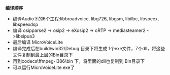 **编译顺序**

  * 编译Audio下的6个工程:libbroadvoice, libg726, libgsm, libilbc, libspeex, libspeexdsp
  * 编译 osipparse2 -> osip2 -> eXosip2 -> oRTP -> mediasteamer2 ->libsipua3
  * 最后编译 MicroVoiceLite
  * 编译完成后在build\win32\Debug 目录下将生成 1个exe文件，7个dll，将这些文件复制到最上层的Bin目录下
  * 再到codecs\ffmpeg-i386\bin 下，将里面的dll也复制到 Bin目录下
  * 可以运行MicroVoiceLite.exe了